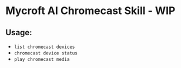 # Mycroft AI Chromecast Skill - WIP

## Usage:
* `list chromecast devices`
* `chromecast device status`
* `play chromecast media`
